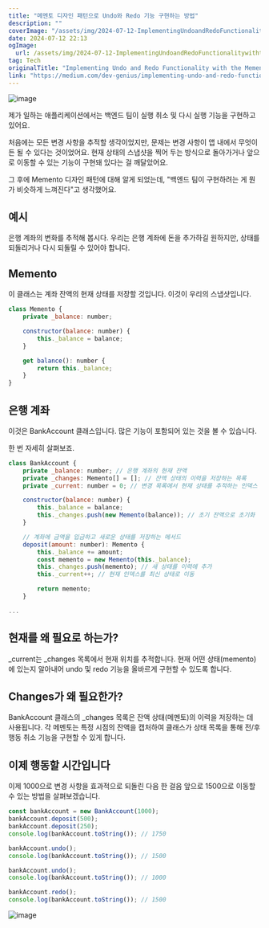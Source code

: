 ```yaml
---
title: "메멘토 디자인 패턴으로 Undo와 Redo 기능 구현하는 방법"
description: ""
coverImage: "/assets/img/2024-07-12-ImplementingUndoandRedoFunctionalitywiththeMementoDesignPattern_0.png"
date: 2024-07-12 22:13
ogImage: 
  url: /assets/img/2024-07-12-ImplementingUndoandRedoFunctionalitywiththeMementoDesignPattern_0.png
tag: Tech
originalTitle: "Implementing Undo and Redo Functionality with the Memento Design Pattern"
link: "https://medium.com/dev-genius/implementing-undo-and-redo-functionality-with-the-memento-design-pattern-bca64a5281ea"
---
```




![image](/assets/img/2024-07-12-ImplementingUndoandRedoFunctionalitywiththeMementoDesignPattern_0.png)

제가 일하는 애플리케이션에서는 백엔드 팀이 실행 취소 및 다시 실행 기능을 구현하고 있어요.

처음에는 모든 변경 사항을 추적할 생각이었지만, 문제는 변경 사항이 앱 내에서 무엇이든 될 수 있다는 것이었어요. 현재 상태의 스냅샷을 찍어 두는 방식으로 돌아가거나 앞으로 이동할 수 있는 기능이 구현돼 있다는 걸 깨달았어요.

그 후에 Memento 디자인 패턴에 대해 알게 되었는데, "백엔드 팀이 구현하려는 게 뭔가 비슷하게 느껴진다"고 생각했어요.


<div class="content-ad"></div>

## 예시

은행 계좌의 변화를 추적해 봅시다. 우리는 은행 계좌에 돈을 추가하길 원하지만, 상태를 되돌리거나 다시 되돌릴 수 있어야 합니다.

## Memento

이 클래스는 계좌 잔액의 현재 상태를 저장할 것입니다. 이것이 우리의 스냅샷입니다.

<div class="content-ad"></div>

```js
class Memento {
    private _balance: number;

    constructor(balance: number) {
        this._balance = balance;
    }

    get balance(): number {
        return this._balance;
    }
}
```

## 은행 계좌

이것은 BankAccount 클래스입니다. 많은 기능이 포함되어 있는 것을 볼 수 있습니다.

한 번 자세히 살펴보죠.

<div class="content-ad"></div>

```js
class BankAccount {
    private _balance: number; // 은행 계좌의 현재 잔액
    private _changes: Memento[] = []; // 잔액 상태의 이력을 저장하는 목록
    private _current: number = 0; // 변경 목록에서 현재 상태를 추적하는 인덱스

    constructor(balance: number) {
        this._balance = balance;
        this._changes.push(new Memento(balance)); // 초기 잔액으로 초기화
    }

    // 계좌에 금액을 입금하고 새로운 상태를 저장하는 메서드
    deposit(amount: number): Memento {
        this._balance += amount;
        const memento = new Memento(this._balance);
        this._changes.push(memento); // 새 상태를 이력에 추가
        this._current++; // 현재 인덱스를 최신 상태로 이동

        return memento;
    }

...
```

## 현재를 왜 필요로 하는가?

_current는 _changes 목록에서 현재 위치를 추적합니다. 현재 어떤 상태(memento)에 있는지 알아내어 undo 및 redo 기능을 올바르게 구현할 수 있도록 합니다.

## Changes가 왜 필요한가?

<div class="content-ad"></div>

BankAccount 클래스의 _changes 목록은 잔액 상태(메멘토)의 이력을 저장하는 데 사용됩니다. 각 메멘토는 특정 시점의 잔액을 캡처하여 클래스가 상태 목록을 통해 전/후 행동 취소 기능을 구현할 수 있게 합니다.

## 이제 행동할 시간입니다

이제 1000으로 변경 사항을 효과적으로 되돌린 다음 한 걸음 앞으로 1500으로 이동할 수 있는 방법을 살펴보겠습니다.

```js
const bankAccount = new BankAccount(1000);
bankAccount.deposit(500);
bankAccount.deposit(250);
console.log(bankAccount.toString()); // 1750

bankAccount.undo();
console.log(bankAccount.toString()); // 1500

bankAccount.undo();
console.log(bankAccount.toString()); // 1000

bankAccount.redo();
console.log(bankAccount.toString()); // 1500
```

<div class="content-ad"></div>


![image](https://miro.medium.com/v2/resize:fit:400/0*mEYooH6f_e8XhEQz.gif)
